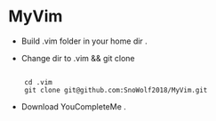 # MyVim
-  Build .vim folder in your home dir .  

-  Change dir to .vim && git clone  
<pre><code>
    cd .vim     
    git clone git@github.com:SnoWolf2018/MyVim.git
</code></pre>

-  Download YouCompleteMe .   

